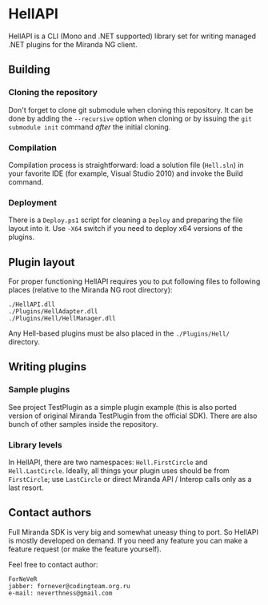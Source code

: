HellAPI
=======

HellAPI is a CLI (Mono and .NET supported) library set for writing managed .NET plugins for the Miranda NG client.

Building
--------

### Cloning the repository
Don't forget to clone git submodule when cloning this repository. It can be done by adding the `--recursive` option
when cloning or by issuing the `git submodule init` command *after* the initial cloning.

### Compilation
Compilation process is straightforward: load a solution file (`Hell.sln`) in your favorite IDE (for example, Visual
Studio 2010) and invoke the Build command.

### Deployment
There is a `Deploy.ps1` script for cleaning a `Deploy` and preparing the file layout into it. Use `-X64` switch if you
need to deploy x64 versions of the plugins.

Plugin layout
-------------

For proper functioning HellAPI requires you to put following files to following places (relative to the Miranda NG root
directory):

    ./HellAPI.dll
    ./Plugins/HellAdapter.dll
    ./Plugins/Hell/HellManager.dll

Any Hell-based plugins must be also placed in the `./Plugins/Hell/` directory.

Writing plugins
---------------

### Sample plugins
See project TestPlugin as a simple plugin example (this is also ported version of original Miranda TestPlugin from
the official SDK). There are also bunch of other samples inside the repository.

### Library levels
In HellAPI, there are two namespaces: `Hell.FirstCircle` and `Hell.LastCircle`. Ideally, all things your plugin uses
should be from `FirstCircle`; use `LastCircle` or direct Miranda API / Interop calls only as a last resort.

Contact authors
---------------

Full Miranda SDK is very big and somewhat uneasy thing to port. So HellAPI is mostly developed on demand. If you need
any feature you can make a feature request (or make the feature yourself).

Feel free to contact author:

    ForNeVeR
    jabber: fornever@codingteam.org.ru
    e-mail: neverthness@gmail.com
